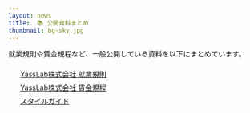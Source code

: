 ```yaml
---
layout: news
title:  📚 公開資料まとめ
thumbnail: bg-sky.jpg
---
```


就業規則や賃金規程など、一般公開している資料を以下にまとめています。

<ul style="list-style: none; padding-bottom: 100px;">
  <li style="padding-top: 7px;">
    <span class="h5">
      <a href="/ja/docs/work-regulations">YassLab株式会社 就業規則</a>
    </span>
  </li>
  <li style="padding-top: 7px;">
    <span class="h5">
      <a href="/ja/docs/wage-regulations">YassLab株式会社 賃金規程</a>
    </span>
  </li>
  <li style="padding-top: 7px;">
    <span class="h5">
      <a href="/ja/docs/styleguide">スタイルガイド</a>
    </span>
  </li>
</ul>
